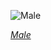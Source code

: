 
![Male](https://upload.wikimedia.org/wikipedia/commons/thumb/5/5c/Male_northern_cardinal_in_Central_Park_%2852612%29.jpg/514px-Male_northern_cardinal_in_Central_Park_%2852612%29.jpg)

*[Male](https://wikipedia.org/wiki/File:Male_northern_cardinal_in_Central_Park_(52612).jpg)*
